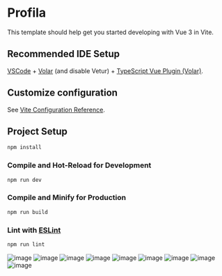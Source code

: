 # Profila

This template should help get you started developing with Vue 3 in Vite.

## Recommended IDE Setup

[VSCode](https://code.visualstudio.com/) + [Volar](https://marketplace.visualstudio.com/items?itemName=Vue.volar) (and disable Vetur) + [TypeScript Vue Plugin (Volar)](https://marketplace.visualstudio.com/items?itemName=Vue.vscode-typescript-vue-plugin).

## Customize configuration

See [Vite Configuration Reference](https://vitejs.dev/config/).

## Project Setup

```sh
npm install
```

### Compile and Hot-Reload for Development

```sh
npm run dev
```

### Compile and Minify for Production

```sh
npm run build
```

### Lint with [ESLint](https://eslint.org/)

```sh
npm run lint
```

![image](https://user-images.githubusercontent.com/60313827/192884732-65ce50d8-a1cd-4576-a89f-f0a3de67e3d0.png)
![image](https://user-images.githubusercontent.com/60313827/192884774-8882f046-ae25-4ab8-baef-f3bfa67988cb.png)
![image](https://user-images.githubusercontent.com/60313827/192885364-5f7620f2-8eb0-414c-b7e6-50a9db5b56fb.png)
![image](https://user-images.githubusercontent.com/60313827/192885430-37c31f41-6c05-4105-8a09-6ddb68f8e586.png)
![image](https://user-images.githubusercontent.com/60313827/192885599-d03e550b-a666-43e7-bb1f-53d79a1dc75b.png)
![image](https://user-images.githubusercontent.com/60313827/192885670-f844f451-0ccc-428e-8a90-975b07f12599.png)
![image](https://user-images.githubusercontent.com/60313827/192887336-b931fb9d-2550-4f90-a141-4ba25dac6318.png)
![image](https://user-images.githubusercontent.com/60313827/192885796-ef952184-ff01-44e7-886d-bc5fe58104fe.png)
![image](https://user-images.githubusercontent.com/60313827/192885828-e5eb7b20-5199-42c1-a458-daebd280383b.png)









